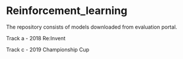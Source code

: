 # Reinforcement_learning

The repository consists of models downloaded from evaluation portal. 

Track a - 2018 Re:Invent

Track c - 2019 Championship Cup
